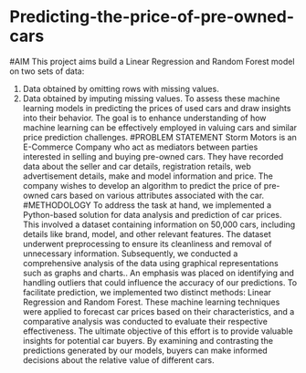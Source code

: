 # Predicting-the-price-of-pre-owned-cars
#AIM
This project aims build a Linear Regression and Random Forest model on two sets of data:
1. Data obtained by omitting rows with missing values.
2. Data obtained by imputing missing values.
To assess these machine learning models in predicting the prices of used  cars and draw insights into their behavior. The goal is to enhance understanding of how machine learning can be effectively employed in valuing cars and similar price prediction challenges.
#PROBLEM STATEMENT
Storm Motors is an E-Commerce Company who act as mediators between parties interested in selling and buying pre-owned cars. They have recorded data about the seller and car details, registration retails, web advertisement details, make and model information and price. The company wishes to develop an algorithm to predict the price of pre-owned cars based on various attributes associated with the car.
#METHODOLOGY
To address the task at hand, we implemented a Python-based solution for data analysis and prediction of car prices. This involved a dataset containing information on 50,000 cars, including details like brand, model, and other relevant features. The dataset underwent preprocessing to ensure its cleanliness and removal of unnecessary information.
Subsequently, we conducted a comprehensive analysis of the data using graphical representations such as graphs and charts.. An emphasis was 
placed on identifying and handling outliers that could influence the accuracy of our predictions.
To facilitate prediction, we implemented two distinct methods: Linear Regression and Random Forest. These machine learning techniques were applied to forecast car prices based on their characteristics, and a comparative analysis was conducted to evaluate their respective effectiveness.
The ultimate objective of this effort is to provide valuable insights for  potential car buyers. By examining and contrasting the predictions  generated by our models, buyers can make informed decisions about the relative value of different cars.
